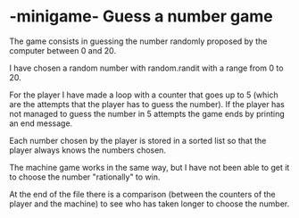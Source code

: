 # -minigame-     Guess a number game


The game consists in guessing the number randomly proposed by the computer between 0 and 20.



I have chosen a random number with random.randit with a range from 0 to 20.

For the player I have made a loop with a counter that goes up to 5 (which are the attempts that the player has to guess the number). If the player has not managed to guess the number in 5 attempts the game ends by printing an end message.

Each number chosen by the player is stored in a sorted list so that the player always knows the numbers chosen.

The machine game works in the same way, but I have not been able to get it to choose the number "rationally" to win.

At the end of the file there is a comparison (between the counters of the player and the machine) to see who has taken longer to choose the number.


